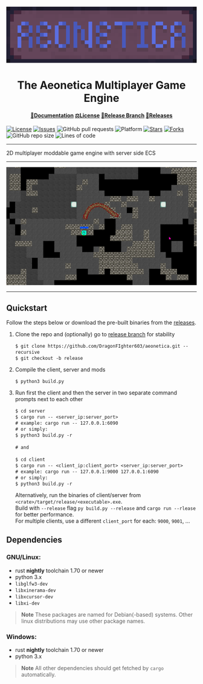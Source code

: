 <div align="center">

![logo](../assets/font_and_glyphs/logo_banner_upscaled_x10.png)

<h1>The Aeonetica Multiplayer Game Engine</h1>

#### [📑Documentation](https://github.com/DragonFIghter603/aeonetica/wiki) [⚖️License](../LICENSE) [🌿Release Branch](https://github.com/DragonFIghter603/aeonetica/tree/release) [🚀Releases](https://github.com/DragonFIghter603/aeonetica/releases)

</div>

[![License](https://img.shields.io/github/license/DragonFIghter603/aeonetica?style=flat-square)](https://github.com/DragonFIghter603/aeonetica/blob/main/LICENSE)
[![Issues](https://img.shields.io/github/issues/DragonFIghter603/aeonetica?style=flat-square)](https://github.com/DragonFIghter603/aeonetica/issues)
![GitHub pull requests](https://img.shields.io/github/issues-pr/DragonFIghter603/aeonetica?style=flat-square)
![Platform](https://img.shields.io/badge/platform-linux%20|%20windows-blueviolet?style=flat-square)
[![Stars](https://img.shields.io/github/stars/DragonFIghter603/aeonetica?style=flat-square)](https://github.com/DragonFIghter603/aeonetica/stargazers)
[![Forks](https://img.shields.io/github/forks/DragonFIghter603/aeonetica?style=flat-square)](https://github.com/DragonFIghter603/aeonetica/network/members)
![GitHub repo size](https://img.shields.io/github/repo-size/DragonFIghter603/aeonetica?style=flat-square)
![Lines of code](https://raster.shields.io/tokei/lines/github/DragonFIghter603/aeonetica?style=flat-square)

---

2D multiplayer moddable game engine with server side ECS 

---

<img src="img/img_worm.png" alt="" style="width: 510px; image-rendering: pixelated">

---

## Quickstart
Follow the steps below or download the pre-built binaries from the [releases](https://github.com/DragonFIghter603/aeonetica/releases).

1. Clone the repo and (optionally) go to [release branch](https://github.com/DragonFIghter603/aeonetica/tree/release) for stability
    ```shell
    $ git clone https://github.com/DragonFIghter603/aeonetica.git --recursive
    $ git checkout -b release
    ```
2. Compile the client, server and mods
    ```shell
    $ python3 build.py
    ```
3. Run first the client and then the server in two separate command prompts next to each other
    ```shell
    $ cd server
    $ cargo run -- <server_ip:server_port>
    # example: cargo run -- 127.0.0.1:6090
    # or simply:
    $ python3 build.py -r

    # and
   
    $ cd client
    $ cargo run -- <client_ip:client_port> <server_ip:server_port> 
    # example: cargo run -- 127.0.0.1:9000 127.0.0.1:6090
    # or simply:
    $ python3 build.py -r
    ```
    Alternatively, run the binaries of client/server from `<crate>/target/release/<executable>.exe`. <br>
    Build with `--release` flag `py build.py --release` and `cargo run --rlease` for better performance. <br>
    For multiple clients, use a different `client_port` for each: `9000`, `9001`, ...

## Dependencies

### GNU/Linux:

- rust **nightly** toolchain 1.70 or newer
- python 3.x
- `libglfw3-dev`
- `libxinerama-dev`
- `libxcursor-dev`
- `libxi-dev`

> **Note**
> These packages are named for Debian(-based) systems. Other linux distributions may use other package names.

### Windows:

- rust **nightly** toolchain 1.70 or newer
- python 3.x

> **Note**
> All other dependencies should get fetched by `cargo` automatically.


